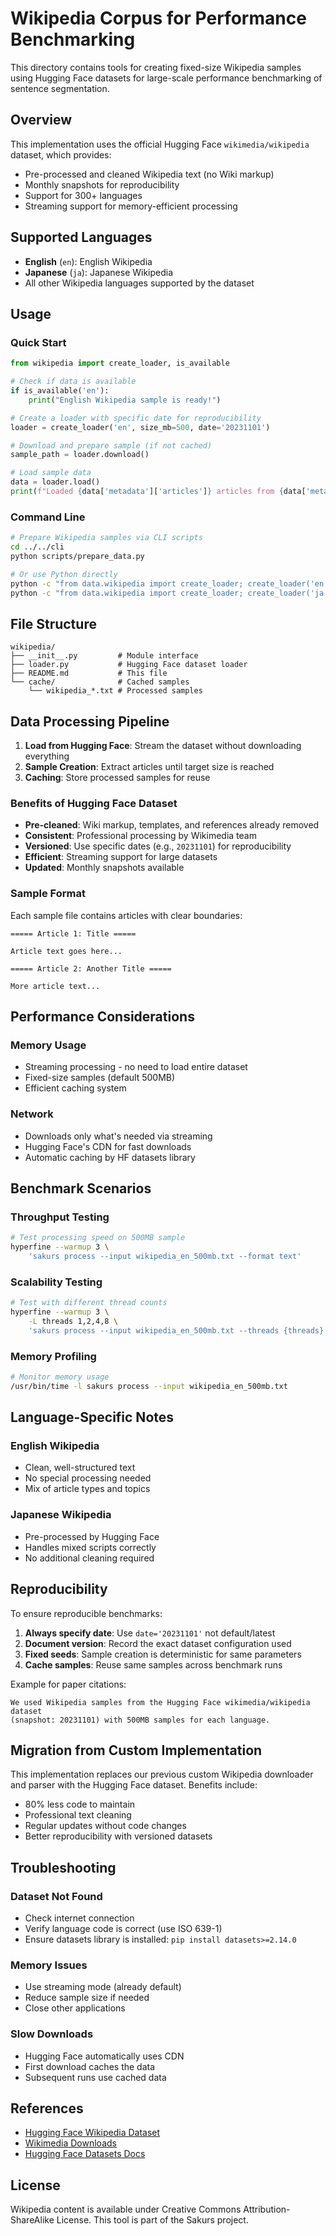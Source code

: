 # Wikipedia Corpus for Performance Benchmarking

This directory contains tools for creating fixed-size Wikipedia samples using Hugging Face datasets for large-scale performance benchmarking of sentence segmentation.

## Overview

This implementation uses the official Hugging Face `wikimedia/wikipedia` dataset, which provides:
- Pre-processed and cleaned Wikipedia text (no Wiki markup)
- Monthly snapshots for reproducibility
- Support for 300+ languages
- Streaming support for memory-efficient processing

## Supported Languages

- **English** (`en`): English Wikipedia
- **Japanese** (`ja`): Japanese Wikipedia
- All other Wikipedia languages supported by the dataset

## Usage

### Quick Start

```python
from wikipedia import create_loader, is_available

# Check if data is available
if is_available('en'):
    print("English Wikipedia sample is ready!")

# Create a loader with specific date for reproducibility
loader = create_loader('en', size_mb=500, date='20231101')

# Download and prepare sample (if not cached)
sample_path = loader.download()

# Load sample data
data = loader.load()
print(f"Loaded {data['metadata']['articles']} articles from {data['metadata']['date']}")
```

### Command Line

```bash
# Prepare Wikipedia samples via CLI scripts
cd ../../cli
python scripts/prepare_data.py

# Or use Python directly
python -c "from data.wikipedia import create_loader; create_loader('en', 500).download()"
python -c "from data.wikipedia import create_loader; create_loader('ja', 500).download()"
```

## File Structure

```
wikipedia/
├── __init__.py         # Module interface
├── loader.py           # Hugging Face dataset loader
├── README.md           # This file
└── cache/              # Cached samples
    └── wikipedia_*.txt # Processed samples
```

## Data Processing Pipeline

1. **Load from Hugging Face**: Stream the dataset without downloading everything
2. **Sample Creation**: Extract articles until target size is reached
3. **Caching**: Store processed samples for reuse

### Benefits of Hugging Face Dataset

- **Pre-cleaned**: Wiki markup, templates, and references already removed
- **Consistent**: Professional processing by Wikimedia team
- **Versioned**: Use specific dates (e.g., `20231101`) for reproducibility
- **Efficient**: Streaming support for large datasets
- **Updated**: Monthly snapshots available

### Sample Format

Each sample file contains articles with clear boundaries:
```
===== Article 1: Title =====

Article text goes here...

===== Article 2: Another Title =====

More article text...
```

## Performance Considerations

### Memory Usage
- Streaming processing - no need to load entire dataset
- Fixed-size samples (default 500MB)
- Efficient caching system

### Network
- Downloads only what's needed via streaming
- Hugging Face's CDN for fast downloads
- Automatic caching by HF datasets library

## Benchmark Scenarios

### Throughput Testing
```bash
# Test processing speed on 500MB sample
hyperfine --warmup 3 \
    'sakurs process --input wikipedia_en_500mb.txt --format text'
```

### Scalability Testing
```bash
# Test with different thread counts
hyperfine --warmup 3 \
    -L threads 1,2,4,8 \
    'sakurs process --input wikipedia_en_500mb.txt --threads {threads}'
```

### Memory Profiling
```bash
# Monitor memory usage
/usr/bin/time -l sakurs process --input wikipedia_en_500mb.txt
```

## Language-Specific Notes

### English Wikipedia
- Clean, well-structured text
- No special processing needed
- Mix of article types and topics

### Japanese Wikipedia
- Pre-processed by Hugging Face
- Handles mixed scripts correctly
- No additional cleaning required

## Reproducibility

To ensure reproducible benchmarks:
1. **Always specify date**: Use `date='20231101'` not default/latest
2. **Document version**: Record the exact dataset configuration used
3. **Fixed seeds**: Sample creation is deterministic for same parameters
4. **Cache samples**: Reuse same samples across benchmark runs

Example for paper citations:
```
We used Wikipedia samples from the Hugging Face wikimedia/wikipedia dataset
(snapshot: 20231101) with 500MB samples for each language.
```

## Migration from Custom Implementation

This implementation replaces our previous custom Wikipedia downloader and parser with the Hugging Face dataset. Benefits include:
- 80% less code to maintain
- Professional text cleaning
- Regular updates without code changes
- Better reproducibility with versioned datasets

## Troubleshooting

### Dataset Not Found
- Check internet connection
- Verify language code is correct (use ISO 639-1)
- Ensure datasets library is installed: `pip install datasets>=2.14.0`

### Memory Issues
- Use streaming mode (already default)
- Reduce sample size if needed
- Close other applications

### Slow Downloads
- Hugging Face automatically uses CDN
- First download caches the data
- Subsequent runs use cached data

## References

- [Hugging Face Wikipedia Dataset](https://huggingface.co/datasets/wikimedia/wikipedia)
- [Wikimedia Downloads](https://dumps.wikimedia.org/)
- [Hugging Face Datasets Docs](https://huggingface.co/docs/datasets)

## License

Wikipedia content is available under Creative Commons Attribution-ShareAlike License.
This tool is part of the Sakurs project.